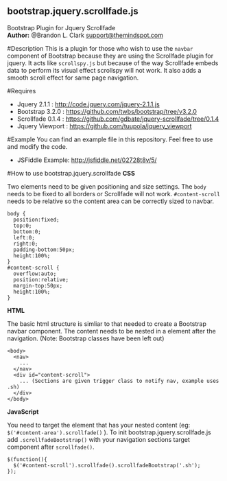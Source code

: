 bootstrap.jquery.scrollfade.js
-
Bootstrap Plugin for Jquery Scrollfade  
<b>Author:</b> @Brandon L. Clark  <support@themindspot.com>

#Description 
This is a plugin for those who wish to use the `navbar` component of Bootstrap because they are using the Scrollfade plugin for jquery.  It acts like `scrollspy.js` but because of the way Scrollfade embeds data to perform its visual effect scrollspy will not work.  It also adds a smooth scroll effect for same page navigation.
   
#Requires
* Jquery 2.1.1     : http://code.jquery.com/jquery-2.1.1.js
* Bootstrap 3.2.0  : https://github.com/twbs/bootstrap/tree/v3.2.0
* Scrollfade 0.1.4 : https://github.com/gdbate/jquery-scrollfade/tree/0.1.4
* Jquery Viewport  : https://github.com/tuupola/jquery_viewport

#Example
You can find an example file in this repository.  Feel free to use and modify the code.

* JSFiddle Example: http://jsfiddle.net/02728t8v/5/

#How to use bootstrap.jquery.scrollfade
<b>CSS</b> 

Two elements need to be given positioning and size settings.  The `body` needs to be fixed to all borders or Scrollfade will not work.  `#content-scroll` needs to be relative so the content area can be correctly sized to navbar.
```
body {
  position:fixed;
  top:0;
  bottom:0;
  left:0;
  right:0;
  padding-bottom:50px;
  height:100%;
}
#content-scroll {
  overflow:auto;
  position:relative;
  margin-top:50px;
  height:100%;
}
```
<b>HTML</b>

The basic html structure is simliar to that needed to create a Bootstrap navbar component.  The content needs to be nested in a element after the navigation.  (Note: Bootstrap classes have been left out) 
```
<body>
  <nav>
    ...
  </nav>
  <div id="content-scroll">
    ... (Sections are given trigger class to notify nav, example uses .sh)
  </div>
</body>
```
<b>JavaScript</b>

You need to target the element that has your nested content (eg: `$('#content-area').scrollfade()` ). To init bootstrap.jquery.scrollfade.js add `.scrollfadeBootstrap()` with your navigation sections target component after `scrollfade()`. 
```
$(function(){
  $('#content-scroll').scrollfade().scrollfadeBootstrap('.sh');
});
```
